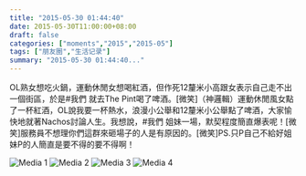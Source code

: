 ```yaml
---
title: "2015-05-30 01:44:40"
date: 2015-05-30T11:00:00+08:00
draft: false
categories: ["moments","2015","2015-05"]
tags: ["朋友圈","生活记录"]
summary: "2015-05-30 01:44:40..."
---
```


OL熟女想吃火鍋，運動休閒女想喝紅酒，但作死12釐米小高跟女表示自己走不出一個街區，於是#我們 就去The Pint喝了啤酒。[微笑]（神邏輯）運動休閒風女點了一杯紅酒，OL說我要一杯熱水，浪漫小公舉和12釐米小公舉點了啤酒，大家愉快地就著Nachos討論人生。我想說，#我們 姐妹一場，默契程度簡直爆表呢！[微笑]服務員不想理你們這群來砸場子的人是有原因的。[微笑]PS.只P自己不給好姐妹P的人簡直是要不得的要不得啊！

![Media 1](/Moments/photos/2015-05-30/201505300144400.jpg)
![Media 2](/Moments/photos/2015-05-30/201505300144401.jpg)
![Media 3](/Moments/photos/2015-05-30/201505300144402.jpg)
![Media 4](/Moments/photos/2015-05-30/201505300144403.jpg)

